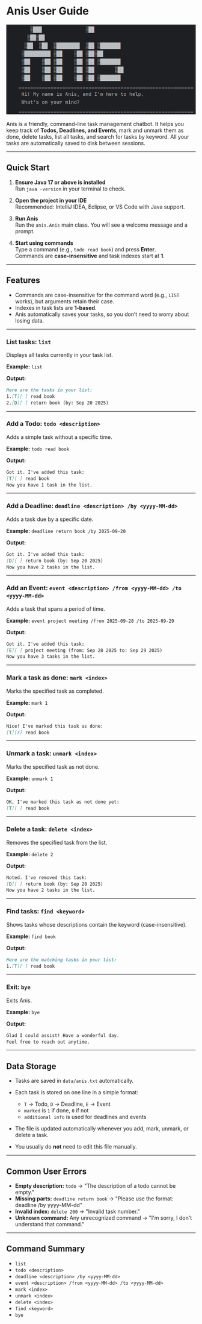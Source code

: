 # Anis User Guide

![Anis Logo](https://raw.githubusercontent.com/muadzyamani/ip/refs/heads/master/docs/images/anis.png)

Anis is a friendly, command-line task management chatbot. It helps you keep track of **Todos, Deadlines, and Events**, mark and unmark them as done, delete tasks, list all tasks, and search for tasks by keyword. All your tasks are automatically saved to disk between sessions.

---

## Quick Start

1. **Ensure Java 17 or above is installed**  
   Run `java -version` in your terminal to check.

2. **Open the project in your IDE**  
   Recommended: IntelliJ IDEA, Eclipse, or VS Code with Java support.

3. **Run Anis**  
   Run the `anis.Anis` main class. You will see a welcome message and a prompt.

4. **Start using commands**  
   Type a command (e.g., `todo read book`) and press **Enter**.  
   Commands are **case-insensitive** and task indexes start at **1**.

---

## Features

- Commands are case-insensitive for the command word (e.g., `LIST` works), but arguments retain their case.
- Indexes in task lists are **1-based**.
- Anis automatically saves your tasks, so you don’t need to worry about losing data.

---

### List tasks: `list`
Displays all tasks currently in your task list.

**Example:** `list`

**Output:**
```markdown
Here are the tasks in your list:
1.[T][ ] read book
2.[D][ ] return book (by: Sep 20 2025)
```

---

### Add a Todo: `todo <description>`
Adds a simple task without a specific time.

**Example:** `todo read book`

**Output:**
```markdown
Got it. I've added this task:
[T][ ] read book
Now you have 1 task in the list.
```

---

### Add a Deadline: `deadline <description> /by <yyyy-MM-dd>`
Adds a task due by a specific date.

**Example:**  `deadline return book /by 2025-09-20`

**Output:**
```markdown
Got it. I've added this task:
[D][ ] return book (by: Sep 20 2025)
Now you have 2 tasks in the list.
```

---

### Add an Event: `event <description> /from <yyyy-MM-dd> /to <yyyy-MM-dd>`
Adds a task that spans a period of time.

**Example:**  `event project meeting /from 2025-09-28 /to 2025-09-29`

**Output:**
```markdown
Got it. I've added this task:
[E][ ] project meeting (from: Sep 28 2025 to: Sep 29 2025)
Now you have 3 tasks in the list.
```

---

### Mark a task as done: `mark <index>`
Marks the specified task as completed.

**Example:**  `mark 1`

**Output:**
```markdown
Nice! I've marked this task as done:
[T][X] read book
```

---

### Unmark a task: `unmark <index>`
Marks the specified task as not done.

**Example:** `unmark 1`

**Output:**
```markdown
OK, I've marked this task as not done yet:
[T][ ] read book
```

---

### Delete a task: `delete <index>`
Removes the specified task from the list.

**Example:**  `delete 2`

**Output:**  
```markdown
Noted. I've removed this task:
[D][ ] return book (by: Sep 20 2025)
Now you have 2 tasks in the list.
```

---

### Find tasks: `find <keyword>`
Shows tasks whose descriptions contain the keyword (case-insensitive).

**Example:**  `find book`

**Output:**
```markdown
Here are the matching tasks in your list:
1.[T][ ] read book
```

---

### Exit: `bye`
Exits Anis.

**Example:** `bye`

**Output:**
```markdown
Glad I could assist! Have a wonderful day.
Feel free to reach out anytime.
```

---

## Data Storage

- Tasks are saved in `data/anis.txt` automatically.
- Each task is stored on one line in a simple format:
  - `T` → Todo, `D` → Deadline, `E` → Event
  - `marked` is `1` if done, `0` if not
  - `additional info` is used for deadlines and events

- The file is updated automatically whenever you add, mark, unmark, or delete a task.
- You usually do **not** need to edit this file manually.

---

## Common User Errors

- **Empty description:**  `todo` → "The description of a todo cannot be empty."
- **Missing parts:**  `deadline return book` → "Please use the format: deadline <desc> /by yyyy-MM-dd"
- **Invalid index:**  `delete 200` → "Invalid task number."
- **Unknown command:** Any unrecognized command → "I'm sorry, I don't understand that command."

---

## Command Summary

- `list`
- `todo <description>`
- `deadline <description> /by <yyyy-MM-dd>`
- `event <description> /from <yyyy-MM-dd> /to <yyyy-MM-dd>`
- `mark <index>`
- `unmark <index>`
- `delete <index>`
- `find <keyword>`
- `bye`